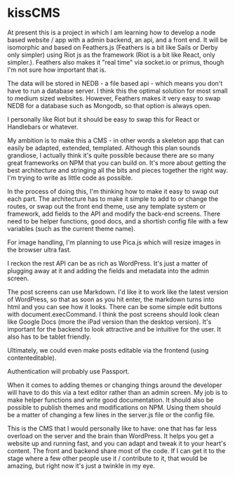 # kissCMS

At present this is a project in which I am learning how to develop a node based website / app with a admin backend, an api, and a front end. It will be isomorphic and based on Feathers.js (Feathers is a bit like Sails or Derby only simpler) using Riot js as the framework (Riot is a bit like React, only simpler.). Feathers also makes it "real time" via socket.io or primus, though I'm not sure how important that is.

The data will be stored in NEDB - a file based api - which means you don't have to run a database server. I think this the optimal solution for most small to medium sized websites. However, Feathers makes it very easy to swap NEDB for a database such as Mongodb, so that option is always open.

I personally like Riot but it should be easy to swap this for React or Handlebars or whatever.

My ambition is to make this a CMS - in other words a skeleton app that can easily be adapted, extended, templated. Although this plan sounds grandiose, I actually think it's quite possible because there are so many great frameworks on NPM that you can build on. It's more about getting the best architecture and stringing all the bits and pieces together the right way. I'm trying to write as little code as possible.

In the process of doing this, I'm thinking how to make it easy to swap out each part. The architecture has to make it simple to add to or change the routes, or swap out the front end theme, use any template system or framework, add fields to the API and modify the back-end screens. There need to be helper functions, good docs, and a shortish config file with a few variables (such as the current theme name).

For image handling, I'm planning to use Pica.js which will resize images in the browser ultra fast.

I reckon the rest API can be as rich as WordPress. It's just a matter of plugging away at it and adding the fields and metadata into the admin screen.

The post screens can use Markdown. I'd like it to work like the latest version of WordPress, so that as soon as you hit enter, the markdown turns into html and you can see how it looks. There can be some simple edit buttons with document.execCommand. I think the post screens should look clean like Google Docs (more the iPad version than the desktop version). It's important for the backend to look attractive and be intuitive for the user. It also has to be tablet friendly.

Ultimately, we could even make posts editable via the frontend (using contenteditable).

Authentication will probably use Passport.

When it comes to adding themes or changing things around the developer will have to do this via a text editor rather than an admin screen. My job is to make helper functions and write good documentation. It should also be possible to publish themes and modifications on NPM. Using them should be a matter of changing a few lines in the server.js file or the config file.

This is the CMS that I would personally like to have: one that has far less overload on the server and the brain than WordPress. It helps you get a website up and running fast, and you can adapt and tweak it to your heart's content. The front and backend share most of the code. If I can get it to the stage where a few other people use it / contribute to it, that would be amazing, but right now it's just a twinkle in my eye.


